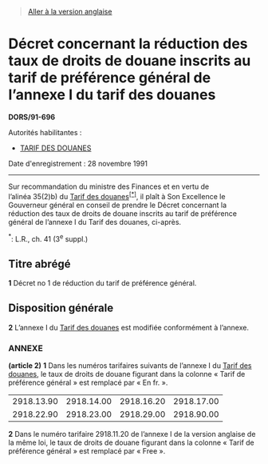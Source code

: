 > [Aller à la version anglaise](/en/Regulations/Statutory%20Orders%20and%20Regulations/91/696.md)

# Décret concernant la réduction des taux de droits de douane inscrits au tarif de préférence général de l’annexe I du tarif des douanes

**DORS/91-696**

Autorités habilitantes : 
- [TARIF DES DOUANES](/fr/Lois/Lois%20du%20Canada/1997/ch.%2036.md)

Date d'enregistrement : 28 novembre 1991

----------

Sur recommandation du ministre des Finances et en vertu de l’alinéa 35(2)b) du [Tarif des douanes](/fr/Lois/Lois%20du%20Canada/1997/ch.%2036.md)<sup><a href='#footnote1_f'>[*]</a></sup>, il plaît à Son Excellence le Gouverneur général en conseil de prendre le Décret concernant la réduction des taux de droits de douane inscrits au tarif de préférence général de l’annexe I du Tarif des douanes, ci-après.

<a name='footnote1_f'><sup>*</sup></a>: L.R., ch. 41 (3<sup>e</sup> suppl.)<br />




## Titre abrégé


**1** Décret no 1 de réduction du tarif de préférence général.




## Disposition générale


**2** L’annexe I du [Tarif des douanes](/fr/Lois/Lois%20du%20Canada/1997/ch.%2036.md) est modifiée conformément à l’annexe.




### **ANNEXE** 
**(article 2)**
**1** Dans les numéros tarifaires suivants de l’annexe I du [Tarif des douanes](/fr/Lois/Lois%20du%20Canada/1997/ch.%2036.md), le taux de droits de douane figurant dans la colonne « Tarif de préférence général » est remplacé par « En fr. ».
<table>
<tr>
<td>2918.13.90</td>
<td>2918.14.00</td>
<td>2918.16.20</td>
<td>2918.17.00</td>
</tr>
<tr>
<td>2918.22.90</td>
<td>2918.23.00</td>
<td>2918.29.00</td>
<td>2918.90.00</td>
</tr>
</table>



**2** Dans le numéro tarifaire 2918.11.20 de l’annexe I de la version anglaise de la même loi, le taux de droits de douane figurant dans la colonne « Tarif de préférence général » est remplacé par « Free ».



